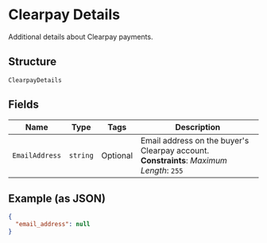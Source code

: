 
# Clearpay Details

Additional details about Clearpay payments.

## Structure

`ClearpayDetails`

## Fields

| Name | Type | Tags | Description |
|  --- | --- | --- | --- |
| `EmailAddress` | `string` | Optional | Email address on the buyer's Clearpay account.<br>**Constraints**: *Maximum Length*: `255` |

## Example (as JSON)

```json
{
  "email_address": null
}
```

